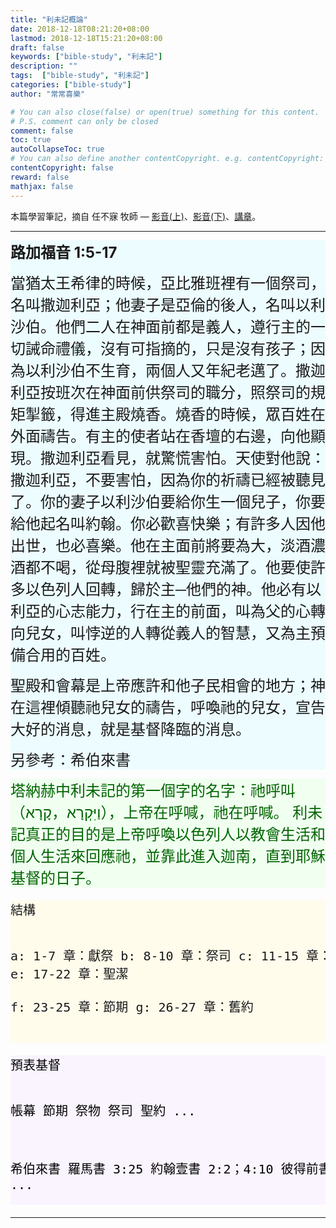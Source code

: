```yaml
---
title: "利未記概論"
date: 2018-12-18T08:21:20+08:00
lastmod: 2018-12-18T15:21:20+08:00
draft: false
keywords: ["bible-study", "利未記"]
description: ""
tags:  ["bible-study", "利未記"]
categories: ["bible-study"]
author: "常常喜樂"

# You can also close(false) or open(true) something for this content.
# P.S. comment can only be closed
comment: false
toc: true
autoCollapseToc: true
# You can also define another contentCopyright. e.g. contentCopyright: "This is another copyright."
contentCopyright: false
reward: false
mathjax: false
---
```


本篇學習筆記，摘自 任不寐 牧師 — [影音(上)](https://www.youtube.com/watch?v=3_W0holgocs)、[影音(下)](https://www.youtube.com/watch?v=U-GZdJbkkFk)、[講章](http://www.bible.url.tw/bmzy-montrealccc-com/2015-07-22-776.html)。

---

<div style="background-color:#ECFCFF"><font size="5"><b>路加福音 1:5-17</b></font><p>
<font size="5">當猶太王希律的時候，亞比雅班裡有一個祭司，名叫撒迦利亞；他妻子是亞倫的後人，名叫以利沙伯。他們二人在神面前都是義人，遵行主的一切誡命禮儀，沒有可指摘的，只是沒有孩子；因為以利沙伯不生育，兩個人又年紀老邁了。撒迦利亞按班次在神面前供祭司的職分，照祭司的規矩掣籤，得進主殿燒香。燒香的時候，眾百姓在外面禱告。有主的使者站在香壇的右邊，向他顯現。撒迦利亞看見，就驚慌害怕。天使對他說：撒迦利亞，不要害怕，因為你的祈禱已經被聽見了。你的妻子以利沙伯要給你生一個兒子，你要給他起名叫約翰。你必歡喜快樂；有許多人因他出世，也必喜樂。他在主面前將要為大，淡酒濃酒都不喝，從母腹裡就被聖靈充滿了。他要使許多以色列人回轉，歸於主─他們的神。他必有以利亞的心志能力，行在主的前面，叫為父的心轉向兒女，叫悖逆的人轉從義人的智慧，又為主預備合用的百姓。<p>
聖殿和會幕是上帝應許和他子民相會的地方；神在這裡傾聽祂兒女的禱告，呼喚祂的兒女，宣告大好的消息，就是基督降臨的消息。<p>
另參考：希伯來書
</font>
</div>

<div style="background-color:#F0FFF0"><font size="5", color="#006400">
塔納赫中利未記的第一個字的名字：祂呼叫（וַיִּקְרָא，קָרָא），上帝在呼喊，祂在呼喊。<tr>
利未記真正的目的是上帝呼喚以色列人以教會生活和個人生活來回應祂，並靠此進入迦南，直到耶穌基督的日子。
</font>
</div>

<div style="background-color:#FFFCEC"><font size="5">
<pre>
結構

a:  1-7 章：獻祭
    b:  8-10 章：祭司
        c:  11-15 章：潔淨
            d:  16 章：替罪羊
        e:  17-22 章：聖潔    
    f:  23-25 章：節期
g:  26-27 章：舊約    
</pre>
</font>
</div>

<div style="background-color:#FAF4FF"><font size="5", color="#000000">
<pre>
預表基督

帳幕
節期
祭物
祭司
聖約
...

希伯來書
羅馬書 3:25
約翰壹書 2:2；4:10
彼得前書 1:2
約翰福音 1 章
...
</pre>
</font>
</div>

---